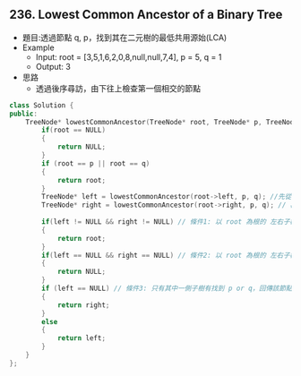 ## 236. Lowest Common Ancestor of a Binary Tree
- 題目:透過節點 q, p，找到其在二元樹的最低共用源始(LCA)
- Example
    - Input: root = [3,5,1,6,2,0,8,null,null,7,4], p = 5, q = 1
    - Output: 3
- 思路
    - 透過後序尋訪，由下往上檢查第一個相交的節點
```cpp
class Solution {
public:
    TreeNode* lowestCommonAncestor(TreeNode* root, TreeNode* p, TreeNode* q) {
        if(root == NULL)
        {
            return NULL;
        }
        if (root == p || root == q)
        {
            return root;
        }
        TreeNode* left = lowestCommonAncestor(root->left, p, q); //先從左側找
        TreeNode* right = lowestCommonAncestor(root->right, p, q); // 再從左側找
        
        if(left != NULL && right != NULL) // 條件1: 以 root 為根的 左右子樹找到 p 和 q，那 LCA 祖先一定是 root
        {
            return root;
        }
        if(left == NULL && right == NULL) // 條件2: 以 root 為根的 左右子樹找不到 p 和 q
        {
            return NULL;
        }
        if (left == NULL) // 條件3: 只有其中一側子樹有找到 p or q，回傳該節點
        {
            return right;
        }
        else
        {
            return left;
        }
    }
};
```
